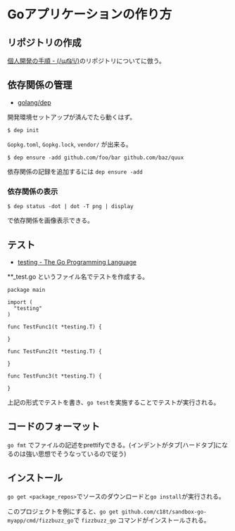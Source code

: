 # Goアプリケーションの作り方

## リポジトリの作成
[個人開発の手順 - (/ɯ̹t͡ɕʲi/)](https://scrapbox.io/c18t/%E5%80%8B%E4%BA%BA%E9%96%8B%E7%99%BA%E3%81%AE%E6%89%8B%E9%A0%86)のリポジトリについてに倣う。

## 依存関係の管理
- [golang/dep](https://github.com/golang/dep)

開発環境セットアップが済んでたら動くはず。

```
$ dep init
```

`Gopkg.toml`, `Gopkg.lock`, `vendor/` が出来る。

```
$ dep ensure -add github.com/foo/bar github.com/baz/quux
```

依存関係の記録を追加するには `dep ensure -add`

### 依存関係の表示
```
$ dep status -dot | dot -T png | display
```

で依存関係を画像表示できる。

## テスト
- [testing - The Go Programming Language](https://golang.org/pkg/testing/)

**_test.go というファイル名でテストを作成する。

```
package main

import (
  "testing"
)

func TestFunc1(t *testing.T) {

}

func TestFunc2(t *testing.T) {

}

func TestFunc3(t *testing.T) {

}
```

上記の形式でテストを書き、`go test`を実施することでテストが実行される。

## コードのフォーマット
`go fmt` でファイルの記述をprettifyできる。(インデントがタブ[ハードタブ]になるのは強い思想でそうなっているので従う)

## インストール
`go get <package_repos>`でソースのダウンロードと`go install`が実行される。

このプロジェクトを例にすると、`go get github.com/c18t/sandbox-go-myapp/cmd/fizzbuzz_go`で `fizzbuzz_go`  コマンドがインストールされる。

